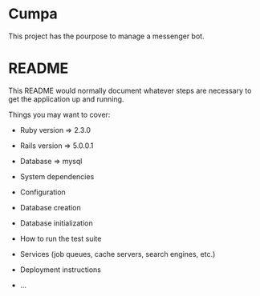 # Cumpa

This project has the pourpose to manage a messenger bot.

# README

This README would normally document whatever steps are necessary to get the
application up and running.

Things you may want to cover:

* Ruby version => 2.3.0

* Rails version => 5.0.0.1

* Database => mysql

* System dependencies

* Configuration

* Database creation

* Database initialization

* How to run the test suite

* Services (job queues, cache servers, search engines, etc.)

* Deployment instructions

* ...
